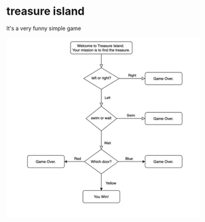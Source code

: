 
# treasure island

It's a very funny simple game


![treasure game](https://github.com/Abdurahman-hassan/100DaysOfCode/blob/DayThree/Day3/3.7.treasure-island/3.7.treasure-island.png?raw=true)
